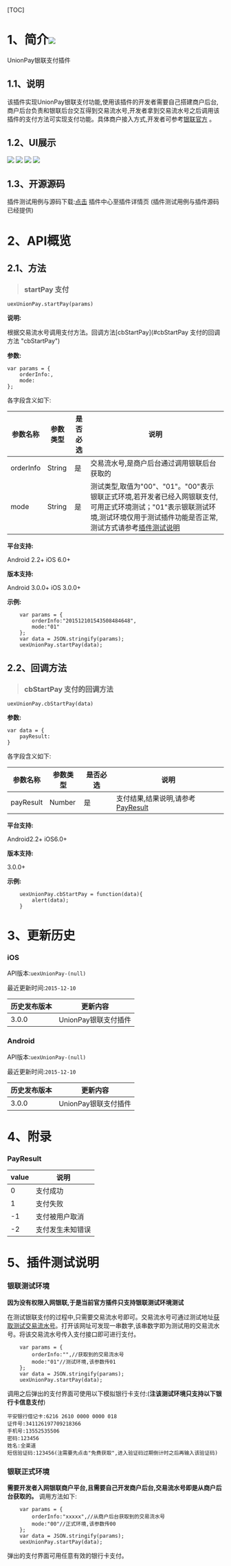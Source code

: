 [TOC]

# 1、简介[![](http://appcan-download.oss-cn-beijing.aliyuncs.com/%E5%85%AC%E6%B5%8B%2Fgf.png)]()
UnionPay银联支付插件

## 1.1、说明
 该插件实现UnionPay银联支付功能,使用该插件的开发者需要自己搭建商户后台,商户后台负责和银联后台交互得到交易流水号,开发者拿到交易流水号之后调用该插件的支付方法可实现支付功能。具体商户接入方式,开发者可参考[银联官方](https://open.unionpay.com/ajweb/index) 。

## 1.2、UI展示
 ![](https://github.com/AppCanOpenSource/appcan-docs-v2/blob/master/%E7%AC%AC%E4%B8%89%E6%96%B9SDK/uexUnionPay/img/1.png) ![](https://github.com/AppCanOpenSource/appcan-docs-v2/blob/master/%E7%AC%AC%E4%B8%89%E6%96%B9SDK/uexUnionPay/img/2.png) ![](https://github.com/AppCanOpenSource/appcan-docs-v2/blob/master/%E7%AC%AC%E4%B8%89%E6%96%B9SDK/uexUnionPay/img/3.png) ![](https://github.com/AppCanOpenSource/appcan-docs-v2/blob/master/%E7%AC%AC%E4%B8%89%E6%96%B9SDK/uexUnionPay/img/4.png)

## 1.3、开源源码
插件测试用例与源码下载:[点击](http://plugin.appcan.cn/details.html?id=536_index) 插件中心至插件详情页 (插件测试用例与插件源码已经提供)

# 2、API概览

## 2.1、方法
> ### startPay 支付

`uexUnionPay.startPay(params)`

**说明:**

 根据交易流水号调用支付方法。回调方法[cbStartPay](#cbStartPay 支付的回调方法 "cbStartPay")

**参数:**

```
var params = {
    orderInfo:,
    mode:
};
```

各字段含义如下:

|  参数名称 | 参数类型  | 是否必选  |  说明 |
| ----- | ----- | ----- | ----- |
| orderInfo | String | 是 | 交易流水号,是商户后台通过调用银联后台获取的 |
| mode | String | 是 | 测试类型,取值为"00"、"01"。"00"表示银联正式环境,若开发者已经入网银联支付,可用正式环境测试；"01"表示银联测试环境,测试环境仅用于测试插件功能是否正常,测试方式请参考[插件测试说明](#5、插件测试说明) |

**平台支持:**

Android 2.2+
iOS 6.0+

**版本支持:**

Android 3.0.0+
iOS 3.0.0+

**示例:**

```
    var params = {
        orderInfo:"201512101543508484648",
        mode:"01"
    };
    var data = JSON.stringify(params);
    uexUnionPay.startPay(data);
```

## 2.2、回调方法
> ### cbStartPay 支付的回调方法

`uexUnionPay.cbStartPay(data)`

**参数:**

```
var data = {
    payResult:
}
```
各字段含义如下:

|  参数名称 | 参数类型  | 是否必选  |  说明 |
| ----- | ----- | ----- | ----- |
| payResult| Number| 是 | 支付结果,结果说明,请参考[PayResult](#PayResult) |

**平台支持:**

Android2.2+
iOS6.0+

**版本支持:**

3.0.0+

**示例:**

```
    uexUnionPay.cbStartPay = function(data){
        alert(data);
    }
```

# 3、更新历史

### iOS

API版本:`uexUnionPay-(null)`

最近更新时间:`2015-12-10`

| 历史发布版本 | 更新内容 |
| ----- | ----- |
| 3.0.0 | UnionPay银联支付插件 |

### Android

API版本:`uexUnionPay-(null)`

最近更新时间:`2015-12-10`

| 历史发布版本 | 更新内容 |
| ----- | ----- |
| 3.0.0 | UnionPay银联支付插件 |
# 4、附录

### PayResult
| value | 说明 |
| ----- | ----- |
| 0 | 支付成功 |
| 1 | 支付失败 |
| -1 | 支付被用户取消 |
| -2 | 支付发生未知错误 |

# 5、插件测试说明

### 银联测试环境

 **因为没有权限入网银联,于是当前官方插件只支持银联测试环境测试**
 
 在测试银联支付的过程中,只需要交易流水号即可。交易流水号可通过测试地址[获取测试交易流水号](http://101.231.204.84:8091/sim/getacptn)。打开该网址可发现一串数字,该串数字即为测试用的交易流水号。将该交易流水号传入支付接口即可进行支付。
 
```
    var params = {
        orderInfo:"",//获取到的交易流水号
        mode:"01"//测试环境,该参数传01
    };
    var data = JSON.stringify(params);
    uexUnionPay.startPay(data);
```

调用之后弹出的支付界面可使用以下模拟银行卡支付:(**注该测试环境只支持以下银行卡信息支付**)

```
平安银行借记卡:6216 2610 0000 0000 018
证件号:341126197709218366
手机号:13552535506
密码:123456
姓名:全渠道
短信验证码:123456(注需要先点击"免费获取",进入验证码过期倒计时之后再输入该验证码)
```

### 银联正式环境

**需要开发者入网银联商户平台,且需要自己开发商户后台,交易流水号即是从商户后台获取的。**
调用方法如下:

```
    var params = {
        orderInfo:"xxxxx",//从商户后台获取到的交易流水号
        mode:"00"//正式环境,该参数传00
    };
    var data = JSON.stringify(params);
    uexUnionPay.startPay(data);
```

弹出的支付界面可用任意有效的银行卡支付。

